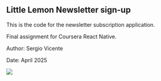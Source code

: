 ## Little Lemon Newsletter sign-up

This is the code for the newsletter subscription application.

Final assignment for Coursera React Native.

Author: Sergio Vicente

Date: April 2025

![](little_lemon.gif)
